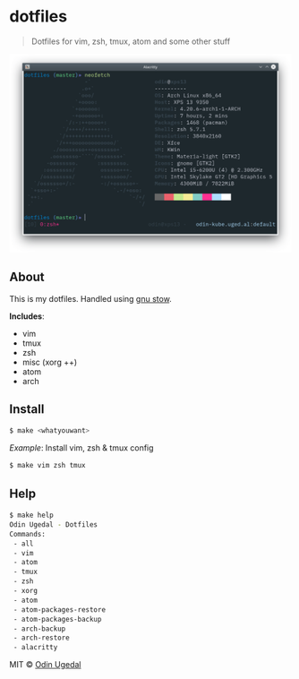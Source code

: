 # dotfiles

> Dotfiles for vim, zsh, tmux, atom and some other stuff

![image of uxterm](dotfiles.png)

## About

This is my dotfiles. Handled using [gnu stow](https://www.gnu.org/software/stow/).

**Includes**:

- vim
- tmux
- zsh
- misc (xorg ++)
- atom
- arch

## Install

```bash
$ make <whatyouwant>
```

_Example_: Install vim, zsh & tmux config

```bash
$ make vim zsh tmux
```

## Help

```bash
$ make help
Odin Ugedal - Dotfiles
Commands:
 - all
 - vim
 - atom
 - tmux
 - zsh
 - xorg
 - atom
 - atom-packages-restore
 - atom-packages-backup
 - arch-backup
 - arch-restore
 - alacritty
```

MIT © [Odin Ugedal](mailto:odin@ugedal.com)
